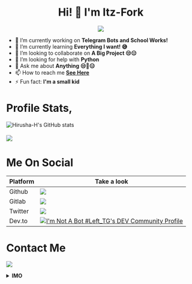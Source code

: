 <h1 align="center">Hi! 👋 I'm Itz-Fork</h1>

<p align="center">
  <a href="https://t.me/Bruh_0x"><img src="https://user-images.githubusercontent.com/77770753/117139498-f081c400-adc9-11eb-9aaf-f895a54ecc67.gif"></a>
    </p>


- 🔭 I’m currently working on **Telegram Bots and School Works!**
- 🌱 I’m currently learning  **Everything I want! 😅**
- 👯 I’m looking to collaborate on  **A Big Project 😒😑**
- 🤔 I’m looking for help with  **Python**
- 💬 Ask me about  **Anything  😒🤖😑**
- 📫 How to reach me  **[See Here](https://github.com/Itz-fork#contact-me)**
- ⚡ Fun fact: **I'm a small kid**

# Profile Stats,

![Hirusha-H's GitHub stats](https://github-readme-stats.vercel.app/api?username=Itz-fork&show_icons=true&theme=tokyonight)

<h4 align="left"><img src="https://komarev.com/ghpvc/?username=Itz-fork&style=flat-square&color=39FF14"></h4>

# Me On Social

| **Platform** |    Take a look       |
|------------|---------------------|
|   Github   | <a href="https://github.com/Itz-fork"><img src="https://img.shields.io/badge/GitHub-100000?style=for-the-badge&logo=github&logoColor=white"></a> |
|   Gitlab   | <a href="https://gitlab.com/Itz-fork"><img src="https://img.shields.io/badge/GitLab-330F63?style=for-the-badge&logo=gitlab&logoColor=white"></a> |
|   Twitter  | <a href="https://twitter.com/0xbruh"><img src="https://img.shields.io/badge/Twitter-1DA1F2?style=for-the-badge&logo=twitter&logoColor=white"></a> |
|   Dev.to   | <a href="https://dev.to/itzfork"><img src="https://img.shields.io/badge/dev.to-0A0A0A?style=for-the-badge&logo=dev.to&logoColor=white" alt="I'm Not A Bot #Left_TG's DEV Community Profile"></a> |

# Contact Me

<a href="https://t.me/Bruh_0x"><img src="https://img.shields.io/badge/Telegram-2CA5E0?style=for-the-badge&logo=telegram&logoColor=white"></a>

<details>
  <summary><b>IMO</b></summary>
  ![in-my-opinion-somp://www.plantuml.com/plantuml/proxy?cache=no&src=https://raw.githubusercontent.com/jonashackt/plantuml-markdown/master/example-uml.iuml)
  </details>
